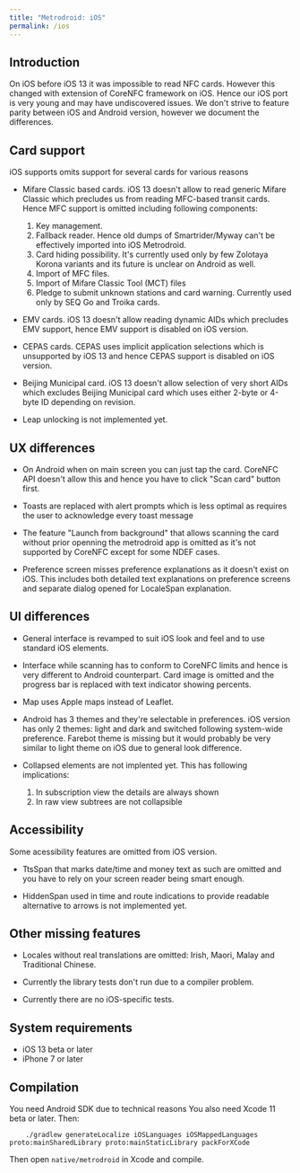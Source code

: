 ```yaml
---
title: "Metrodroid: iOS"
permalink: /ios
---
```


## Introduction

On iOS before iOS 13 it was impossible to read NFC cards. However this changed
with extension of CoreNFC framework on iOS. Hence our iOS port is very young
and may have undiscovered issues. We don't strive to feature parity between
iOS and Android version, however we document the differences.

## Card support

iOS supports omits support for several cards for various reasons

* Mifare Classic based cards. iOS 13 doesn't allow to read generic Mifare
  Classic which precludes us from reading MFC-based transit cards. Hence MFC
  support is omitted including following components:
  
  1. Key management.
  2. Fallback reader. Hence old dumps of Smartrider/Myway can't be effectively
     imported into iOS Metrodroid.
  3. Card hiding possibility. It's currently used only by few Zolotaya Korona
     variants and its future is unclear on Android as well.
  4. Import of MFC files.
  5. Import of Mifare Classic Tool (MCT) files
  6. Pledge to submit unknown stations and card warning. Currently used only by
     SEQ Go and Troika cards.
  
* EMV cards. iOS 13 doesn't allow reading dynamic AIDs which precludes EMV
  support, hence EMV support is disabled on iOS version.

* CEPAS cards. CEPAS uses implicit application selections which is unsupported
  by iOS 13 and hence CEPAS support is disabled on iOS version.
  
* Beijing Municipal card. iOS 13 doesn't allow selection of very short AIDs
  which excludes Beijing Municipal card which uses either 2-byte or 4-byte ID
  depending on revision.
  
* Leap unlocking is not implemented yet.

## UX differences

* On Android when on main screen you can just tap the card. CoreNFC API doesn't
  allow this and hence you have to click "Scan card" button first.

* Toasts are replaced with alert prompts which is less optimal as requires the
  user to acknowledge every toast message
  
* The feature "Launch from background" that allows scanning the card without
  prior openning the metrodroid app is omitted as it's not supported by CoreNFC
  except for some NDEF cases.
  
* Preference screen misses preference explanations as it doesn't exist on iOS.
  This includes both detailed text explanations on preference screens and
  separate dialog opened for LocaleSpan explanation.

## UI differences

* General interface is revamped to suit iOS look and feel and to use standard
  iOS elements.

* Interface while scanning has to conform to CoreNFC limits and hence is very
  different to Android counterpart. Card image is omitted and the progress bar
  is replaced with text indicator showing percents.

* Map uses Apple maps instead of Leaflet.

* Android has 3 themes and they're selectable in preferences. iOS version has
  only 2 themes: light and dark and switched following system-wide preference.
  Farebot theme is missing but it would probably be very similar to light
  theme on iOS due to general look difference.
  
* Collapsed elements are not implented yet. This has following implications:

  1. In subscription view the details are always shown
  2. In raw view subtrees are not collapsible

## Accessibility

Some acessibility features are omitted from iOS version.

* TtsSpan that marks date/time and money text as such are omitted and you have
to rely on your screen reader being smart enough.

* HiddenSpan used in time and route indications to provide readable alternative
  to arrows is not implemented yet.
  
## Other missing features

* Locales without real translations are omitted: Irish, Maori, Malay and
  Traditional Chinese.
  
* Currently the library tests don't run due to a compiler problem.

* Currently there are no iOS-specific tests.

## System requirements

* iOS 13 beta or later
* iPhone 7 or later

## Compilation

You need Android SDK due to technical reasons
You also need Xcode 11 beta or later. Then:

```shell
    ./gradlew generateLocalize iOSLanguages iOSMappedLanguages proto:mainSharedLibrary proto:mainStaticLibrary packForXCode 
```

Then open `native/metrodroid` in Xcode and compile.

